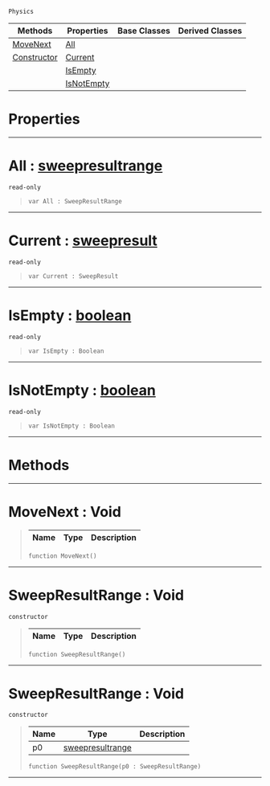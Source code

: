  `Physics`

|Methods|Properties|Base Classes|Derived Classes|
|---|---|---|---|
|[ MoveNext](https://plasmaengine.github.io/PlasmaDocs/Plasma1/C++/code_reference/class_reference/sweepresultrange.markdown#movenext-void)|[ All](https://plasmaengine.github.io/PlasmaDocs/Plasma1/C++/code_reference/class_reference/sweepresultrange.markdown#all-plasma-engine-document)| | |
|[ Constructor](https://plasmaengine.github.io/PlasmaDocs/Plasma1/C++/code_reference/class_reference/sweepresultrange.markdown#sweepresultrange-void)|[ Current](https://plasmaengine.github.io/PlasmaDocs/Plasma1/C++/code_reference/class_reference/sweepresultrange.markdown#current-plasma-engine-docu)| | |
| |[ IsEmpty](https://plasmaengine.github.io/PlasmaDocs/Plasma1/C++/code_reference/class_reference/sweepresultrange.markdown#isempty-plasma-engine-docu)| | |
| |[ IsNotEmpty](https://plasmaengine.github.io/PlasmaDocs/Plasma1/C++/code_reference/class_reference/sweepresultrange.markdown#isnotempty-plasma-engine-d)| | |


 #  Properties


---  
 #  All : [sweepresultrange](https://plasmaengine.github.io/PlasmaDocs/Plasma1/C++/code_reference/class_reference/sweepresultrange.markdown)

 `read-only`

> 
> ``` lang=cpp, name=Lightning
> var All : SweepResultRange


---  
 #  Current : [sweepresult](https://plasmaengine.github.io/PlasmaDocs/Plasma1/C++/code_reference/class_reference/sweepresult.markdown)

 `read-only`

> 
> ``` lang=cpp, name=Lightning
> var Current : SweepResult


---  
 #  IsEmpty : [boolean](https://plasmaengine.github.io/PlasmaDocs/Plasma1/C++/code_reference/lightning_base_types/boolean.markdown)

 `read-only`

> 
> ``` lang=cpp, name=Lightning
> var IsEmpty : Boolean


---  
 #  IsNotEmpty : [boolean](https://plasmaengine.github.io/PlasmaDocs/Plasma1/C++/code_reference/lightning_base_types/boolean.markdown)

 `read-only`

> 
> ``` lang=cpp, name=Lightning
> var IsNotEmpty : Boolean


---  
 #  Methods


---  
 #  MoveNext : Void

> 
> |Name|Type|Description|
> |---|---|---|
> ``` lang=cpp, name=Lightning
> function MoveNext()
> ``` 


---  
 #  SweepResultRange : Void

 `constructor`

> 
> |Name|Type|Description|
> |---|---|---|
> ``` lang=cpp, name=Lightning
> function SweepResultRange()
> ``` 


---  
 #  SweepResultRange : Void

 `constructor`

> 
> |Name|Type|Description|
> |---|---|---|
> |p0|[sweepresultrange](https://plasmaengine.github.io/PlasmaDocs/Plasma1/C++/code_reference/class_reference/sweepresultrange.markdown)| |
> ``` lang=cpp, name=Lightning
> function SweepResultRange(p0 : SweepResultRange)
> ``` 


---  
 

 